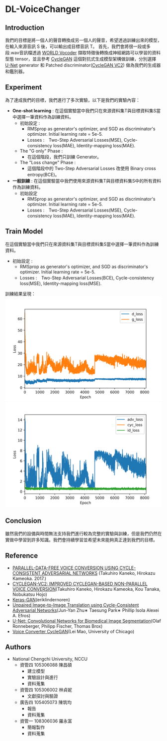 # DL-VoiceChanger #
## Introduction ##
我們的目標是將一個人的聲音轉換成另一個人的聲音，希望透過訓練出來的模型，在輸入來源音訊 S 後，可以輸出成目標音訊 T。
首先，我們會將很一段或多段.wav音訊檔透過 [WORLD Vocoder](https://github.com/JeremyCCHsu/Python-Wrapper-for-World-Vocoder) 擷取特徵後轉換成神經網路可以學習的資料型態 tensor，並且參考 [CycleGAN](https://junyanz.github.io/CycleGAN/) 這個對抗式生成模型架構做訓練，分別選擇 [U-Net](https://lmb.informatik.uni-freiburg.de/people/ronneber/u-net/) generator 和 Patched discriminator([CycleGAN VC2](http://www.kecl.ntt.co.jp/people/kaneko.takuhiro/projects/cyclegan-vc2/index.html)) 做為我們的生成器和鑑別器。

## Experiment ##
為了達成我們的目標，我們進行了多次實驗，以下是我們的實驗內容：
* __One-shot learning__ :
在這個實驗當中我們只在來源資料集T與目標資料集S當中選擇一筆資料作為訓練資料。
  * 初始設定 :
    * RMSprop as generator's optimizer, and SGD as discriminator's optimizer. Initial learning rate = 5e-5.
    * Losses :　Two-Step Adversarial Losses(MSE), Cycle-consistency loss(MAE), Identity-mapping loss(MAE).
  * The "G only" Phase :
    * 在這個階段，我們只訓練 Generator。
  * The "Loss change" Phase :
    * 這個階段中的 Two-Step Adversarial Losses 改使用 Binary cross entropy(BCE)。
* __一般訓練__ :
在這個實驗當中我們使用來源資料集T與目標資料集S中的所有資料作為訓練資料。
  * 初始設定
    * RMSprop as generator's optimizer, and SGD as discriminator's optimizer. Initial learning rate = 5e-5.
    * Losses :　Two-Step Adversarial Losses(MSE), Cycle-consistency loss(MAE), Identity-mapping loss(MAE).
## Train Model
在這個實驗當中我們只在來源資料集T與目標資料集S當中選擇一筆資料作為訓練資料。
  * 初始設定 :
    * RMSprop as generator's optimizer, and SGD as discriminator's optimizer. Initial learning rate = 5e-5.
    * Losses :　Two-Step Adversarial Losses(BCE), Cycle-consistency loss(MSE), Identity-mapping loss(MSE).  

訓練結果呈現：
![image](images/loss.png)
![image](images/g_loss.png)
## Conclusion ##
雖然我們的設備與時間無法支持我們進行較為完整的實驗與訓練，但是我們仍然在實做中學習到許多知識。我們會持續學習並希望未來能夠真正達到我們的目標。
## Reference ##
* [PARALLEL-DATA-FREE VOICE CONVERSION USING CYCLE-CONSISTENT ADVERSARIAL NETWORKS](https://arxiv.org/pdf/1711.11293.pdf) (Takuhiro Kaneko, Hirokazu Kameoka. 2017.)
* [CYCLEGAN-VC2: IMPROVED CYCLEGAN-BASED NON-PARALLEL VOICE CONVERSION](https://arxiv.org/pdf/1904.04631.pdf)(Takuhiro Kaneko, Hirokazu Kameoka, Kou Tanaka, Nobukatsu Hojo)
* [Keras-GAN](https://github.com/eriklindernoren/Keras-GAN)(eriklindernoren)
* [Unpaired Image-to-Image Translation using Cycle-Consistent Adversarial Networks](https://arxiv.org/pdf/1703.10593.pdf)(Jun-Yan Zhu∗ Taesung Park∗ Phillip Isola Alexei A. Efros)
* [U-Net: Convolutional Networks for Biomedical Image Segmentation](https://arxiv.org/pdf/1505.04597.pdf)(Olaf Ronneberger, Philipp Fischer, Thomas Brox)
* [Voice Converter CycleGAN](https://github.com/leimao/Voice_Converter_CycleGAN)(Lei Mao, University of Chicago)
## Authors
* National Chengchi University, NCCU
  * 資管四 105306088 陳昌碩
    * 建立模型
    * 實驗設計與進行
    * 資料蒐集
  * 資管四 105306002 林貞妮
    * 文獻探討與驗證
  * 廣告四 105405073 陳筑均
    * 報告
    * 資料蒐集
  * 資管一 108306036 羅永富
    * 簡報製作
    * 資料蒐集
